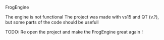 FrogEngine

The engine is not functional
The project was made with vs15 and QT (v.?), but some parts of the code should be usefull

TODO: Re open the project and make the FrogEngine great again !
